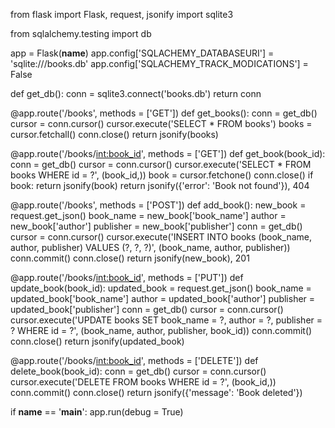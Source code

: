 from flask import Flask, request, jsonify
import sqlite3


from sqlalchemy.testing import db


app = Flask(__name__)
app.config['SQLACHEMY_DATABASEURI'] = 'sqlite:///books.db'
app.config['SQLACHEMY_TRACK_MODICATIONS'] = False












def get_db():
   conn = sqlite3.connect('books.db')
   return conn


@app.route('/books', methods = ['GET'])
def get_books():
   conn = get_db()
   cursor = conn.cursor()
   cursor.execute('SELECT * FROM books')
   books = cursor.fetchall()
   conn.close()
   return jsonify(books)


@app.route('/books/<int:book_id>', methods = ['GET'])
def get_book(book_id):
   conn = get_db()
   cursor = conn.cursor()
   cursor.execute('SELECT * FROM books WHERE id = ?', (book_id,))
   book = cursor.fetchone()
   conn.close()
   if book:
       return jsonify(book)
   return jsonify({'error': 'Book not found'}), 404


@app.route('/books', methods = ['POST'])
def add_book():
   new_book = request.get_json()
   book_name = new_book['book_name']
   author = new_book['author']
   publisher = new_book['publisher']
   conn = get_db()
   cursor = conn.cursor()
   cursor.execute('INSERT INTO books (book_name, author, publisher) VALUES (?, ?, ?)',
                  (book_name, author, publisher))
   conn.commit()
   conn.close()
   return jsonify(new_book), 201




@app.route('/books/<int:book_id>', methods = ['PUT'])
def update_book(book_id):
   updated_book = request.get_json()
   book_name = updated_book['book_name']
   author = updated_book['author']
   publisher = updated_book['publisher']
   conn = get_db()
   cursor = conn.cursor()
   cursor.execute('UPDATE books SET book_name = ?, author = ?, publisher = ? WHERE id = ?',
                  (book_name, author, publisher, book_id))
   conn.commit()
   conn.close()
   return jsonify(updated_book)


@app.route('/books/<int:book_id>', methods = ['DELETE'])
def delete_book(book_id):
   conn = get_db()
   cursor = conn.cursor()
   cursor.execute('DELETE FROM books WHERE id = ?', (book_id,))
   conn.commit()
   conn.close()
   return jsonify({'message': 'Book deleted'})


if __name__ == '__main__':
   app.run(debug = True)

